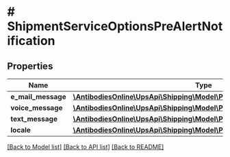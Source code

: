 # # ShipmentServiceOptionsPreAlertNotification

## Properties

Name | Type | Description | Notes
------------ | ------------- | ------------- | -------------
**e_mail_message** | [**\AntibodiesOnline\UpsApi\Shipping\Model\PreAlertNotificationEMailMessage**](PreAlertNotificationEMailMessage.md) |  | [optional]
**voice_message** | [**\AntibodiesOnline\UpsApi\Shipping\Model\PreAlertNotificationVoiceMessage**](PreAlertNotificationVoiceMessage.md) |  | [optional]
**text_message** | [**\AntibodiesOnline\UpsApi\Shipping\Model\PreAlertNotificationTextMessage**](PreAlertNotificationTextMessage.md) |  | [optional]
**locale** | [**\AntibodiesOnline\UpsApi\Shipping\Model\PreAlertNotificationLocale**](PreAlertNotificationLocale.md) |  |

[[Back to Model list]](../../README.md#models) [[Back to API list]](../../README.md#endpoints) [[Back to README]](../../README.md)
